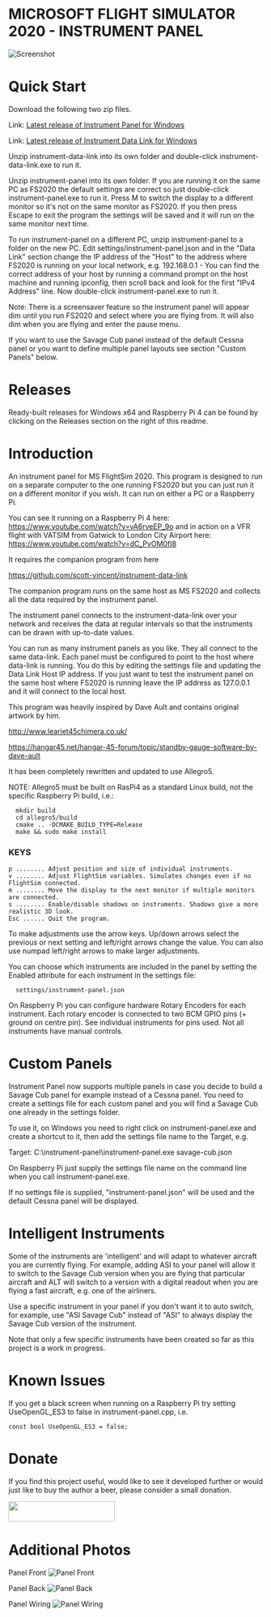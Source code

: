 # MICROSOFT FLIGHT SIMULATOR 2020 - INSTRUMENT PANEL

![Screenshot](Screenshot.jpg)

# Quick Start

Download the following two zip files.

Link: [Latest release of Instrument Panel for Windows](https://github.com/scott-vincent/instrument-panel/releases/latest/download/instrument-panel-v1.4.2-Windows-x64.zip)

Link: [Latest release of Instrument Data Link for Windows](https://github.com/scott-vincent/instrument-data-link/releases/latest/download/instrument-data-link-v1.4.2-windows-x64.zip)

Unzip instrument-data-link into its own folder and double-click instrument-data-link.exe to run it.

Unzip instrument-panel into its own folder. If you are running it on the same PC as FS2020 the default settings are correct so just double-click instrument-panel.exe to run it. Press M to switch the display to a different monitor so it's not on the same monitor as FS2020. If you then press Escape to exit the program the settings will be saved and it will run on the same monitor next time.

To run instrument-panel on a different PC, unzip instrument-panel to a folder on the new PC. Edit settings/instrument-panel.json and in the "Data Link" section change the IP address of the "Host" to the address where FS2020 is running on your local network, e.g. 192.168.0.1 - You can find the correct address of your host by running a command prompt on the host machine and running ipconfig, then scroll back and look for the first "IPv4 Address" line. Now double-click instrument-panel.exe to run it.

Note: There is a screensaver feature so the instrument panel will appear dim until you run FS2020 and select where you are flying from. It will also dim when you are flying and enter the pause menu.

If you want to use the Savage Cub panel instead of the default Cessna panel or you want to define multiple panel layouts see section "Custom Panels" below.

# Releases

Ready-built releases for Windows x64 and Raspberry Pi 4 can be found by clicking on the Releases section on the right of this readme.

# Introduction

An instrument panel for MS FlightSim 2020. This program is designed to run
on a separate computer to the one running FS2020 but you can just run it on
a different monitor if you wish. It can run on either a PC or a Raspberry Pi.

You can see it running on a Raspberry Pi 4 here: https://www.youtube.com/watch?v=vA6rveEP_9o
and in action on a VFR flight with VATSIM from Gatwick to London City Airport here: https://www.youtube.com/watch?v=dC_PvOM0fI8

It requires the companion program from here

  https://github.com/scott-vincent/instrument-data-link

The companion program runs on the same host as MS FS2020 and collects all
the data required by the instrument panel.

The instrument panel connects to the instrument-data-link over your network and
receives the data at regular intervals so that the instruments can be drawn with
up-to-date values.

You can run as many instrument panels as you like. They all connect to the same
data-link. Each panel must be configured to point to the host where data-link
is running. You do this by editing the settings file and updating the Data Link
Host IP address. If you just want to test the instrument panel on the same
host where FS2020 is running leave the IP address as 127.0.0.1 and it will
connect to the local host.

This program was heavily inspired by Dave Ault and contains original artwork by him.

  http://www.learjet45chimera.co.uk/
  
  https://hangar45.net/hangar-45-forum/topic/standby-gauge-software-by-dave-ault
  
It has been completely rewritten and updated to use Allegro5.

NOTE: Allegro5 must be built on RasPi4 as a standard Linux build, not the
specific Raspberry Pi build, i.e.:
```
  mkdir build
  cd allegro5/build
  cmake .. -DCMAKE_BUILD_TYPE=Release
  make && sudo make install
```
### KEYS
```
p ........ Adjust position and size of individual instruments.
v ........ Adjust FlightSim variables. Simulates changes even if no FlightSim connected.
m ........ Move the display to the next monitor if multiple monitors are connected.
s ........ Enable/disable shadows on instruments. Shadows give a more realistic 3D look.
Esc ...... Quit the program.
```
To make adjustments use the arrow keys. Up/down arrows select the previous or next
setting and left/right arrows change the value. You can also use numpad left/right
arrows to make larger adjustments.

You can choose which instruments are included in the panel by setting the Enabled
attribute for each instrument in the settings file:
```
  settings/instrument-panel.json
```
On Raspberry Pi you can configure hardware Rotary Encoders for each instrument.
Each rotary encoder is connected to two BCM GPIO pins (+ ground on centre pin).
See individual instruments for pins used. Not all instruments have manual controls.

# Custom Panels

Instrument Panel now supports multiple panels in case you decide to build a Savage Cub panel for example instead of a Cessna panel. You need to create a settings file for each custom panel and you will find a Savage Cub one already in the settings folder.

To use it, on Windows you need to right click on instrument-panel.exe and create a shortcut to it, then add the settings file name to the Target, e.g.

Target: C:\instrument-panel\instrument-panel.exe savage-cub.json
  
On Raspberry Pi just supply the settings file name on the command line when you call instrument-panel.exe.

If no settings file is supplied, "instrument-panel.json" will be used and the default Cessna panel will be displayed. 

# Intelligent Instruments

Some of the instruments are 'intelligent' and will adapt to whatever aircraft you are currently flying. For example, adding ASI to your panel will allow it to switch to the Savage Cub version when you are flying that particular aircraft and ALT will switch to a version with a digital readout when you are flying a fast aircraft, e.g. one of the airliners.

Use a specific instrument in your panel if you don't want it to auto switch, for example, use "ASI Savage Cub" instead of "ASI" to always display the Savage Cub version of the instrument.

Note that only a few specific instruments have been created so far as this project is a work in progress.  

# Known Issues

If you get a black screen when running on a Raspberry Pi try setting UseOpenGL_ES3 to false in instrument-panel.cpp, i.e.
```
const bool UseOpenGL_ES3 = false;
```

# Donate

If you find this project useful, would like to see it developed further or would just like to buy the author a beer, please consider a small donation.

[<img src="donate.svg" width="210" height="40">](https://paypal.me/scottvincent2020)

# Additional Photos

Panel Front
![Panel Front](Panel_Front.jpg)

Panel Back
![Panel Back](Panel_Back.jpg)

Panel Wiring
![Panel Wiring](Panel_Wiring.jpg)
